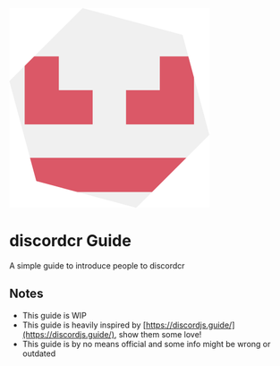 ![discordcr Guide](src/.vuepress/public/images/icon.png)

# discordcr Guide

A simple guide to introduce people to discordcr

## Notes

- This guide is WIP
- This guide is heavily inspired by [https://discordjs.guide/](https://discordjs.guide/), show them some love!
- This guide is by no means official and some info might be wrong or outdated

